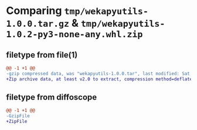# Comparing `tmp/wekapyutils-1.0.0.tar.gz` & `tmp/wekapyutils-1.0.2-py3-none-any.whl.zip`

## filetype from file(1)

```diff
@@ -1 +1 @@
-gzip compressed data, was "wekapyutils-1.0.0.tar", last modified: Sat Sep 24 20:10:55 2022, max compression
+Zip archive data, at least v2.0 to extract, compression method=deflate
```

## filetype from diffoscope

```diff
@@ -1 +1 @@
-GzipFile
+ZipFile
```

